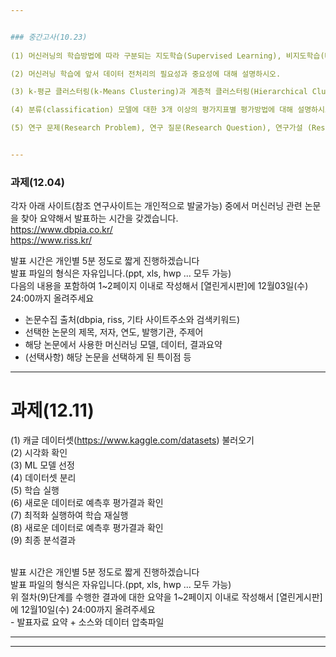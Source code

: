 ```yaml
---


### 중간고사(10.23)
 
(1) 머신러닝의 학습방법에 따라 구분되는 지도학습(Supervised Learning), 비지도학습(Unsupervised Learning) 및 강화학습 (Reinforcement Learning)의 차이에 대해 설명하시오.

(2) 머신러닝 학습에 앞서 데이터 전처리의 필요성과 중요성에 대해 설명하시오.

(3) k-평균 클러스터링(k-Means Clustering)과 계층적 클러스터링(Hierarchical Clustering)의 차이점을 설명하시오.

(4) 분류(classification) 모델에 대한 3개 이상의 평가지표별 평가방법에 대해 설명하시오.

(5) 연구 문제(Research Problem), 연구 질문(Research Question), 연구가설 (Research Hypothesis)의 차이점에 대해 설명하시오.


---
```



### 과제(12.04)

각자 아래 사이트(참조 연구사이트는 개인적으로 발굴가능) 중에서 머신러닝 관련 논문을 찾아 요약해서 발표하는 시간을 갖겠습니다.<br>
https://www.dbpia.co.kr/<br>
https://www.riss.kr/<br>

발표 시간은 개인별 5분 정도로 짧게 진행하겠습니다<br>
발표 파일의 형식은 자유입니다.(ppt, xls, hwp ... 모두 가능)<br>
다음의 내용을 포함하여 1~2페이지 이내로 작성해서 [열린게시판]에 12월03일(수) 24:00까지 올려주세요<br>
 - 논문수집 출처(dbpia, riss, 기타 사이트주소와 검색키워드)<br>
 - 선택한 논문의 제목, 저자, 연도, 발행기관, 주제어<br>
 - 해당 논문에서 사용한 머신러닝 모델, 데이터, 결과요약<br>
 - (선택사항) 해당 논문을 선택하게 된 특이점 등<br>


--- 


# 과제(12.11)

(1) 캐글 데이터셋(https://www.kaggle.com/datasets) 불러오기<br>
(2) 시각화 확인<br>
(3) ML 모델 선정<br>
(4) 데이터셋 분리<br>
(5) 학습 실행<br>
(6) 새로운 데이터로 예측후 평가결과 확인<br>
(7) 최적화 실행하여 학습 재실행<br>
(8) 새로운 데이터로 예측후 평가결과 확인<br>
(9) 최종 분석결과<br>

<br> 
발표 시간은 개인별 5분 정도로 짧게 진행하겠습니다<br>
발표 파일의 형식은 자유입니다.(ppt, xls, hwp ... 모두 가능)<br>
위 절차(9)단계를 수행한 결과에 대한 요약을 1~2페이지 이내로 작성해서 [열린게시판]에 12월10일(수) 24:00까지 올려주세요<br>
- 발표자료 요약 + 소스와 데이터 압축파일 


---


---
